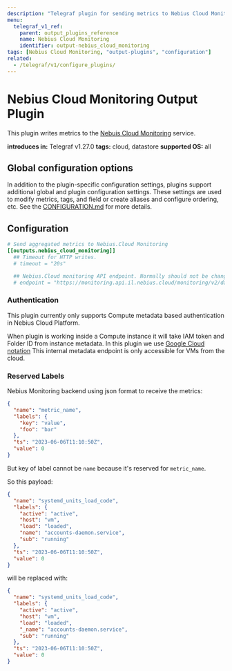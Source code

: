 ```yaml
---
description: "Telegraf plugin for sending metrics to Nebius Cloud Monitoring"
menu:
  telegraf_v1_ref:
    parent: output_plugins_reference
    name: Nebius Cloud Monitoring
    identifier: output-nebius_cloud_monitoring
tags: [Nebius Cloud Monitoring, "output-plugins", "configuration"]
related:
  - /telegraf/v1/configure_plugins/
---
```


# Nebius Cloud Monitoring Output Plugin

This plugin writes metrics to the [Nebuis Cloud Monitoring](https://nebius.com/il/services/monitoring) service.

**introduces in:** Telegraf v1.27.0
**tags:** cloud, datastore
**supported OS:** all

[nebius]: https://nebius.com/il/services/monitoring

## Global configuration options <!-- @/docs/includes/plugin_config.md -->

In addition to the plugin-specific configuration settings, plugins support
additional global and plugin configuration settings. These settings are used to
modify metrics, tags, and field or create aliases and configure ordering, etc.
See the [CONFIGURATION.md](/telegraf/v1/configuration/#plugins) for more details.

[CONFIGURATION.md]: ../../../docs/CONFIGURATION.md#plugins

## Configuration

```toml @sample.conf
# Send aggregated metrics to Nebius.Cloud Monitoring
[[outputs.nebius_cloud_monitoring]]
  ## Timeout for HTTP writes.
  # timeout = "20s"

  ## Nebius.Cloud monitoring API endpoint. Normally should not be changed
  # endpoint = "https://monitoring.api.il.nebius.cloud/monitoring/v2/data/write"
```

### Authentication

This plugin currently only supports Compute metadata based authentication
in Nebius Cloud Platform.

When plugin is working inside a Compute instance it will take IAM token and
Folder ID from instance metadata. In this plugin we use [Google Cloud notation]
This internal metadata endpoint is only accessible for VMs from the cloud.

[Google Cloud notation]: https://nebius.com/il/docs/compute/operations/vm-info/get-info#gce-metadata

### Reserved Labels

Nebius Monitoring backend using json format to receive the metrics:

```json
{
  "name": "metric_name",
  "labels": {
    "key": "value",
    "foo": "bar"
  },
  "ts": "2023-06-06T11:10:50Z",
  "value": 0
}
```

But key of label cannot be `name` because it's reserved for `metric_name`.

So this payload:

```json
{
  "name": "systemd_units_load_code",
  "labels": {
    "active": "active",
    "host": "vm",
    "load": "loaded",
    "name": "accounts-daemon.service",
    "sub": "running"
  },
  "ts": "2023-06-06T11:10:50Z",
  "value": 0
}
```

will be replaced with:

```json
{
  "name": "systemd_units_load_code",
  "labels": {
    "active": "active",
    "host": "vm",
    "load": "loaded",
    "_name": "accounts-daemon.service",
    "sub": "running"
  },
  "ts": "2023-06-06T11:10:50Z",
  "value": 0
}
```
